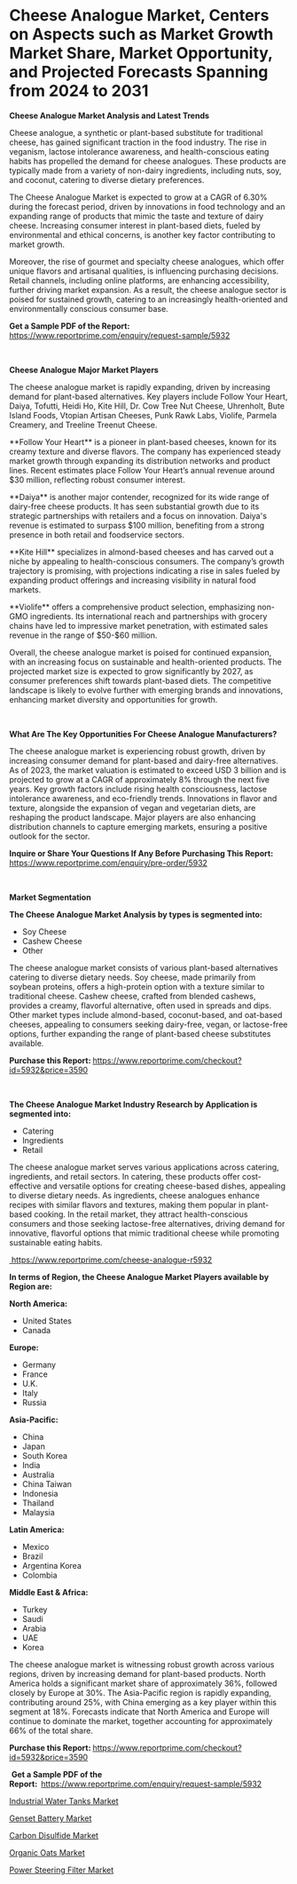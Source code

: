 <p><h1>Cheese Analogue Market, Centers on Aspects such as Market Growth Market Share, Market Opportunity, and Projected Forecasts Spanning from 2024 to 2031</h1></p><p><strong>Cheese Analogue Market Analysis and Latest Trends</strong></p>
<p><p>Cheese analogue, a synthetic or plant-based substitute for traditional cheese, has gained significant traction in the food industry. The rise in veganism, lactose intolerance awareness, and health-conscious eating habits has propelled the demand for cheese analogues. These products are typically made from a variety of non-dairy ingredients, including nuts, soy, and coconut, catering to diverse dietary preferences.</p><p>The Cheese Analogue Market is expected to grow at a CAGR of 6.30% during the forecast period, driven by innovations in food technology and an expanding range of products that mimic the taste and texture of dairy cheese. Increasing consumer interest in plant-based diets, fueled by environmental and ethical concerns, is another key factor contributing to market growth. </p><p>Moreover, the rise of gourmet and specialty cheese analogues, which offer unique flavors and artisanal qualities, is influencing purchasing decisions. Retail channels, including online platforms, are enhancing accessibility, further driving market expansion. As a result, the cheese analogue sector is poised for sustained growth, catering to an increasingly health-oriented and environmentally conscious consumer base.</p></p>
<p><strong>Get a Sample PDF of the Report:&nbsp;</strong> <a href="https://www.reportprime.com/enquiry/request-sample/5932?utm_campaign=1529&utm_medium=2&utm_source=Github&utm_content=ia&utm_term=10102024&utm_id=cheese-analogue">https://www.reportprime.com/enquiry/request-sample/5932</a></p>
<p>&nbsp;</p>
<p><strong>Cheese Analogue Major Market Players</strong></p>
<p><p>The cheese analogue market is rapidly expanding, driven by increasing demand for plant-based alternatives. Key players include Follow Your Heart, Daiya, Tofutti, Heidi Ho, Kite Hill, Dr. Cow Tree Nut Cheese, Uhrenholt, Bute Island Foods, Vtopian Artisan Cheeses, Punk Rawk Labs, Violife, Parmela Creamery, and Treeline Treenut Cheese.</p><p>**Follow Your Heart** is a pioneer in plant-based cheeses, known for its creamy texture and diverse flavors. The company has experienced steady market growth through expanding its distribution networks and product lines. Recent estimates place Follow Your Heart’s annual revenue around $30 million, reflecting robust consumer interest.</p><p>**Daiya** is another major contender, recognized for its wide range of dairy-free cheese products. It has seen substantial growth due to its strategic partnerships with retailers and a focus on innovation. Daiya's revenue is estimated to surpass $100 million, benefiting from a strong presence in both retail and foodservice sectors.</p><p>**Kite Hill** specializes in almond-based cheeses and has carved out a niche by appealing to health-conscious consumers. The company’s growth trajectory is promising, with projections indicating a rise in sales fueled by expanding product offerings and increasing visibility in natural food markets.</p><p>**Violife** offers a comprehensive product selection, emphasizing non-GMO ingredients. Its international reach and partnerships with grocery chains have led to impressive market penetration, with estimated sales revenue in the range of $50-$60 million.</p><p>Overall, the cheese analogue market is poised for continued expansion, with an increasing focus on sustainable and health-oriented products. The projected market size is expected to grow significantly by 2027, as consumer preferences shift towards plant-based diets. The competitive landscape is likely to evolve further with emerging brands and innovations, enhancing market diversity and opportunities for growth.</p></p>
<p>&nbsp;</p>
<p><strong>What Are The Key Opportunities For Cheese Analogue Manufacturers?</strong></p>
<p><p>The cheese analogue market is experiencing robust growth, driven by increasing consumer demand for plant-based and dairy-free alternatives. As of 2023, the market valuation is estimated to exceed USD 3 billion and is projected to grow at a CAGR of approximately 8% through the next five years. Key growth factors include rising health consciousness, lactose intolerance awareness, and eco-friendly trends. Innovations in flavor and texture, alongside the expansion of vegan and vegetarian diets, are reshaping the product landscape. Major players are also enhancing distribution channels to capture emerging markets, ensuring a positive outlook for the sector.</p></p>
<p><strong>Inquire or Share Your Questions If Any Before Purchasing This Report:</strong> <a href="https://www.reportprime.com/enquiry/pre-order/5932?utm_campaign=1529&utm_medium=2&utm_source=Github&utm_content=ia&utm_term=10102024&utm_id=cheese-analogue">https://www.reportprime.com/enquiry/pre-order/5932</a></p>
<p>&nbsp;</p>
<p><strong>Market Segmentation</strong></p>
<p><strong>The Cheese Analogue Market Analysis by types is segmented into:</strong></p>
<p><ul><li>Soy Cheese</li><li>Cashew Cheese</li><li>Other</li></ul></p>
<p><p>The cheese analogue market consists of various plant-based alternatives catering to diverse dietary needs. Soy cheese, made primarily from soybean proteins, offers a high-protein option with a texture similar to traditional cheese. Cashew cheese, crafted from blended cashews, provides a creamy, flavorful alternative, often used in spreads and dips. Other market types include almond-based, coconut-based, and oat-based cheeses, appealing to consumers seeking dairy-free, vegan, or lactose-free options, further expanding the range of plant-based cheese substitutes available.</p></p>
<p><strong>Purchase this Report:&nbsp;</strong><a href="https://www.reportprime.com/checkout?id=5932&price=3590&utm_campaign=1529&utm_medium=2&utm_source=Github&utm_content=ia&utm_term=10102024&utm_id=cheese-analogue">https://www.reportprime.com/checkout?id=5932&price=3590</a></p>
<p>&nbsp;</p>
<p><strong>The Cheese Analogue Market Industry Research by Application is segmented into:</strong></p>
<p><ul><li>Catering</li><li>Ingredients</li><li>Retail</li></ul></p>
<p><p>The cheese analogue market serves various applications across catering, ingredients, and retail sectors. In catering, these products offer cost-effective and versatile options for creating cheese-based dishes, appealing to diverse dietary needs. As ingredients, cheese analogues enhance recipes with similar flavors and textures, making them popular in plant-based cooking. In the retail market, they attract health-conscious consumers and those seeking lactose-free alternatives, driving demand for innovative, flavorful options that mimic traditional cheese while promoting sustainable eating habits.</p></p>
<p><a href="https://www.reportprime.com/cheese-analogue-r5932?utm_campaign=1529&utm_medium=2&utm_source=Github&utm_content=ia&utm_term=10102024&utm_id=cheese-analogue">&nbsp;https://www.reportprime.com/cheese-analogue-r5932</a></p>
<p><strong>In terms of Region, the Cheese Analogue Market Players available by Region are:</strong></p>
<p>
    <p> <strong> North America: </strong>
        <ul>
            <li>United States</li>
            <li>Canada</li>
        </ul>
        </p> 
    <p> <strong> Europe: </strong>
        <ul>
            <li>Germany</li>
            <li>France</li>
            <li>U.K.</li>
            <li>Italy</li>
            <li>Russia</li>
        </ul>
        </p> 
    <p> <strong> Asia-Pacific: </strong>
        <ul>
            <li>China</li>
            <li>Japan</li>
            <li>South Korea</li>
            <li>India</li>
            <li>Australia</li>
            <li>China Taiwan</li>
            <li>Indonesia</li>
            <li>Thailand</li>
            <li>Malaysia</li>
        </ul>
        </p> 
    <p> <strong> Latin America: </strong>
        <ul>
            <li>Mexico</li>
            <li>Brazil</li>
            <li>Argentina Korea</li>
            <li>Colombia</li>
        </ul>
        </p> 
    <p> <strong> Middle East & Africa: </strong>
        <ul>
            <li>Turkey</li>
            <li>Saudi</li>
            <li>Arabia</li>
            <li>UAE</li>
            <li>Korea</li>
        </ul>
    </p>
    </p>
<p><p>The cheese analogue market is witnessing robust growth across various regions, driven by increasing demand for plant-based products. North America holds a significant market share of approximately 36%, followed closely by Europe at 30%. The Asia-Pacific region is rapidly expanding, contributing around 25%, with China emerging as a key player within this segment at 18%. Forecasts indicate that North America and Europe will continue to dominate the market, together accounting for approximately 66% of the total share.</p></p>
<p><strong>Purchase this Report: </strong><a href="https://www.reportprime.com/checkout?id=5932&price=3590&utm_campaign=1529&utm_medium=2&utm_source=Github&utm_content=ia&utm_term=10102024&utm_id=cheese-analogue">https://www.reportprime.com/checkout?id=5932&price=3590</a></p>
<p>&nbsp;<strong>Get a Sample PDF of the Report:&nbsp;&nbsp;</strong><a href="https://www.reportprime.com/enquiry/request-sample/5932?utm_campaign=1529&utm_medium=2&utm_source=Github&utm_content=ia&utm_term=10102024&utm_id=cheese-analogue">https://www.reportprime.com/enquiry/request-sample/5932</a></p>
<p><strong></strong></p>
<p><p><a href="https://www.linkedin.com/pulse/market-dynamics-future-trends-global-industrial-water-tanks-gcisc?utm_campaign=1529&utm_medium=2&utm_source=Github&utm_content=ia&utm_term=10102024&utm_id=cheese-analogue">Industrial Water Tanks Market</a></p><p><a href="https://www.linkedin.com/pulse/investment-opportunities-genset-battery-sector-risk-analysis-0dr5c?utm_campaign=1529&utm_medium=2&utm_source=Github&utm_content=ia&utm_term=10102024&utm_id=cheese-analogue">Genset Battery Market</a></p><p><a href="https://www.linkedin.com/pulse/global-carbon-disulfide-industry-analysis-report-market-size-otczc?utm_campaign=1529&utm_medium=2&utm_source=Github&utm_content=ia&utm_term=10102024&utm_id=cheese-analogue">Carbon Disulfide Market</a></p><p><a href="https://www.linkedin.com/pulse/strategic-roadmap-success-global-organic-oats-market-analysis-i7esf?utm_campaign=1529&utm_medium=2&utm_source=Github&utm_content=ia&utm_term=10102024&utm_id=cheese-analogue">Organic Oats Market</a></p><p><a href="https://www.linkedin.com/pulse/influencing-factors-power-steering-filter-market-insights-t2pze?utm_campaign=1529&utm_medium=2&utm_source=Github&utm_content=ia&utm_term=10102024&utm_id=cheese-analogue">Power Steering Filter Market</a></p></p>